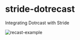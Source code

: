 # stride-dotrecast
Integrating Dotrcast with Stride

![recast-example](https://github.com/Doprez/stride-dotrecast/assets/73259914/8071b988-463b-4b36-b3ba-79184471b93b)
